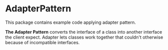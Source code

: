 # AdapterPattern

This package contains example code applying adapter pattern.

**The Adapter Pattern** converts the interface of a class into another interface the client expect. Adapter lets classes work together that couldn't otherwise because of incompatible interfaces.
